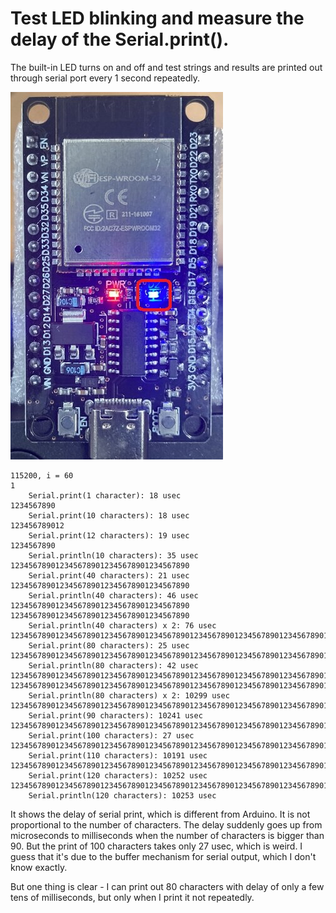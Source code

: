 # Test LED blinking and measure the delay of the Serial.print().

The built-in LED turns on and off and test strings and results are printed out through serial port every 1 second repeatedly.

![Blinking built-in LED](blinking_led.jpg)

```
115200, i = 60
1
	Serial.print(1 character): 18 usec
1234567890
	Serial.print(10 characters): 18 usec
123456789012
	Serial.print(12 characters): 19 usec
1234567890
	Serial.println(10 characters): 35 usec
1234567890123456789012345678901234567890
	Serial.print(40 characters): 21 usec
1234567890123456789012345678901234567890
	Serial.println(40 characters): 46 usec
1234567890123456789012345678901234567890
1234567890123456789012345678901234567890
	Serial.println(40 characters) x 2: 76 usec
12345678901234567890123456789012345678901234567890123456789012345678901234567890
	Serial.print(80 characters): 25 usec
12345678901234567890123456789012345678901234567890123456789012345678901234567890
	Serial.println(80 characters): 42 usec
12345678901234567890123456789012345678901234567890123456789012345678901234567890
12345678901234567890123456789012345678901234567890123456789012345678901234567890
	Serial.println(80 characters) x 2: 10299 usec
123456789012345678901234567890123456789012345678901234567890123456789012345678901234567890
	Serial.print(90 characters): 10241 usec
1234567890123456789012345678901234567890123456789012345678901234567890123456789012345678901234567890
	Serial.print(100 characters): 27 usec
12345678901234567890123456789012345678901234567890123456789012345678901234567890123456789012345678901234567890
	Serial.print(110 characters): 10191 usec
123456789012345678901234567890123456789012345678901234567890123456789012345678901234567890123456789012345678901234567890
	Serial.print(120 characters): 10252 usec
123456789012345678901234567890123456789012345678901234567890123456789012345678901234567890123456789012345678901234567890
	Serial.println(120 characters): 10253 usec
```

It shows the delay of serial print, which is different from Arduino. It is not proportional to the number of characters. The delay suddenly goes up from microseconds to milliseconds when the number of characters is bigger than 90. But the print of 100 characters takes only 27 usec, which is weird. I guess that it's due to the buffer mechanism for serial output, which I don't know exactly.

But one thing is clear - I can print out 80 characters with delay of only a few tens of milliseconds, but only when I print it not repeatedly. 

